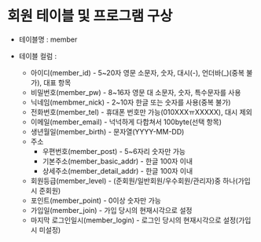 # 회원 테이블 및 프로그램 구상

- 테이블명 : member

- 테이블 컬럼 :
	- 아이디(member_id) - 5~20자 영문 소문자, 숫자, 대시(-), 언더바(_)(중복 불가), 대표 항목
	- 비밀번호(member_pw) - 8~16자 영문 대 소문자, 숫자, 특수문자를 사용
	- 닉네임(membmer_nick) - 2~10자 한글 또는 숫자를 사용(중복 불가)
	- 전화번호(member_tel) - 휴대폰 번호만 가능(010XXXㅠXXXXX), 대시 제외
	- 이메일(member_email) - 넉넉하게 다합쳐서 100byte(선택 항목)
	- 생년월일(member_birth) - 문자열(YYYY-MM-DD)
	- 주소
		- 우편번호(member_post) - 5~6자리 숫자만 가능
		- 기본주소(member_basic_addr) - 한글 100자 이내
		- 상세주소(member_detail_addr) - 한글 100자 이내
	- 회원등급(member_level) - (준회원/일반회원/우수회원/관리자)중 하나(가입 시 준회원)
	- 포인트(member_point) - 0이상 숫자만 가능
	- 가입일(member_join) - 가입 당시의 현재시각으로 설정
	- 마지막 로그인일시(member_login) - 로그인 당시의 현재시각으로 설정(가입 시 미설정)